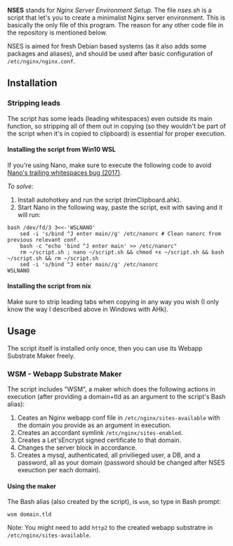 **NSES** stands for *Nginx Server Environment Setup*. The file *nses.sh* is a script that let's you to create a minimalist Nginx server environment. This is basically the only file of this program. The reason for any other code file in the repository is mentioned below.

NSES is aimed for fresh Debian based systems (as it also adds some packages and aliases), and should be used after basic configuration of `/etc/nginx/nginx.conf`.

## Installation

### Stripping leads

The script has some leads (leading whitespaces) even outside its main function, so stripping all of them out in copying (so they wouldn't be part of the script when it's in copied to clipboard) is essential for proper execution.

#### Installing the script from Win10 WSL

If you're using Nano, make sure to execute the following code to avoid [Nano's trailing whitespaces bug (2017)](https://github.com/Microsoft/WSL/issues/2006).

*To solve:*

1. Install autohotkey and run the script (trimClipboard.ahk).
2. Start Nano in the following way, paste the script, exit with saving and it will run:

```
bash /dev/fd/3 3<<-'WSLNANO'
	sed -i 's/bind ^J enter main//g' /etc/nanorc # Clean nanorc from previous relevant conf.
	bash -c "echo 'bind ^J enter main' >> /etc/nanorc"
	rm ~/script.sh ; nano ~/script.sh && chmod +x ~/script.sh && bash ~/script.sh && rm ~/script.sh
	sed -i 's/bind ^J enter main//g' /etc/nanorc
WSLNANO
```

#### Installing the script from nix

Make sure to strip leading tabs when copying in any way you wish (I only know the way I described above in Windows with AHk).

## Usage

The script itself is installed only once, then you can use its Webapp Substrate Maker freely.

### WSM - Webapp Substrate Maker ###

The script includes "WSM", a maker which does the following actions in execution (after providing a domain+tld as an argument to the script's Bash alias):

1. Ceates an Nginx webapp conf file in `/etc/nginx/sites-available` with the domain you provide as an argument in execution.
2. Creates an accordant symlink `/etc/nginx/sites-enabled`.
2. Creates a Let'sEncrypt signed certificate to that domain.
3. Changes the server block in accordance.
4. Creates a mysql, authenticated, all privilieged user, a DB, and a password, all as your domain (password should be changed after NSES exeuction per each domain).

#### Using the maker

The Bash alias (also created by the script), is `wsm`, so type in Bash prompt:

`wsm domain.tld`

Note: You might need to add `http2` to the created webapp substratre in `/etc/nginx/sites-available`.
